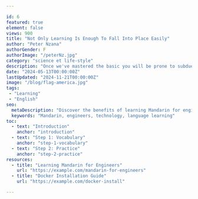 ```yaml
---

id: 6
featured: true
element: false
views: 900
title: "Not Only Learning Is Enough To Fall Into Place Easily"
author: "Peter Nzana"
authorGender: F
authorImage: "/peterNz.jpg"
category: "science et life-style"
description: "Once we've mastered the basic you will be prone to subdue the rest , mistake ,right? "
date: "2024-05-13T00:00:00Z"
lastUpdated: "2024-11-21T00:00:00Z"
image: "/blog/flag-america.jpg"
tags:
 - "Learning"
 - "English"
seo:
  metaDescription: "Discover the benefits of learning Mandarin for engineers in a globalized world."
  keywords: "Mandarin, engineers, technology, language learning"
toc:
  - text: "Introduction"
    anchor: "introduction"
  - text: "Step 1: Vocabulary"
    anchor: "step-1-vocabulary"
  - text: "Step 2: Practice"
    anchor: "step-2-practice"
resources:
  - title: "Learning Mandarin for Engineers"
    url: "https://example.com/mandarin-for-engineers"
  - title: "Docker Installation Guide"
    url: "https://example.com/docker-install"

---
```

